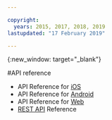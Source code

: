 ```yaml
---

copyright:
  years: 2015, 2017, 2018, 2019
lastupdated: "17 February 2019"

---
```


{:new_window: target="_blank"}

#API reference

 - API Reference for [iOS](http://ibm-bluemix-mobile-services.github.io/API-docs/client-SDK/ICAppLaunch/Swift/index.html#creating-the-service)
 - API Reference for [Android](http://ibm-bluemix-mobile-services.github.io/API-docs/client-SDK/ICAppLaunch/Java/index.html)
 - API Reference for [Web](http://ibm-bluemix-mobile-services.github.io/API-docs/client-SDK/ICAppLaunch/Java/index.html)
 - [REST API](https://cloud.ibm.com/apidocs/applaunch) Reference
